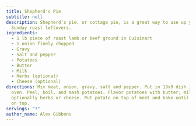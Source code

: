 ```yaml
---
title: Shepherd's Pie
subtitle: null
description: Shepherd's pie, or cottage pie, is a great way to use up your
  Sunday roast leftovers.
ingredients:
  - 1 lb piece of roast lamb or beef ground in Cuisinart
  - 1 onion finely chopped
  - Gravy
  - Salt and pepper
  - Potatoes
  - Butter
  - Milk
  - Herbs (optional)
  - Cheese (optional)
directions: Mix meat, onion, gravy, salt and pepper. Put in 13x9 dish in 350
  oven. Peel, boil, and mash potatoes. Flavor potatoes with butter, milk, and
  optionally herbs or cheese. Put potato on top of meet and bake until browned
  on top.
servings: "?"
author_name: Alex Gibbons
---
```

